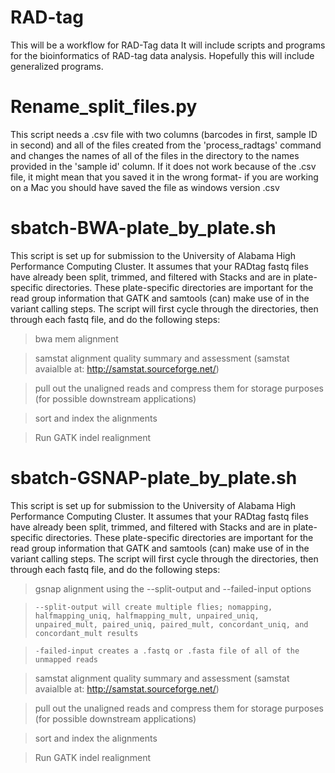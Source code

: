 # RAD-tag
This will be a workflow for RAD-Tag data
It will include scripts and programs for the bioinformatics of RAD-tag data analysis.
Hopefully this will include generalized programs.

# Rename_split_files.py
This script needs a .csv file with two columns (barcodes in first, sample ID in second) and all of the files created from the 'process_radtags' command and changes the names of all of the files in the directory to the names provided in the 'sample id' column.
If it does not work because of the .csv file, it might mean that you saved it in the wrong format- if you are working on a Mac you should have saved the file as windows version .csv

# sbatch-BWA-plate_by_plate.sh
This script is set up for submission to the University of Alabama High Performance Computing Cluster. It assumes that your RADtag fastq files have already been split, trimmed, and filtered with Stacks and are in plate-specific directories. These plate-specific directories are important for the read group information that GATK and samtools (can) make use of in the variant calling steps. The script will first cycle through the directories, then through each fastq file, and do the following steps:
> bwa mem alignment

> samstat alignment quality summary and assessment (samstat avaialble at: http://samstat.sourceforge.net/)

> pull out the unaligned reads and compress them for storage purposes (for possible downstream applications)

> sort and index the alignments

> Run GATK indel realignment

# sbatch-GSNAP-plate_by_plate.sh
This script is set up for submission to the University of Alabama High Performance Computing Cluster. It assumes that your RADtag fastq files have already been split, trimmed, and filtered with Stacks and are in plate-specific directories. These plate-specific directories are important for the read group information that GATK and samtools (can) make use of in the variant calling steps. The script will first cycle through the directories, then through each fastq file, and do the following steps:
> gsnap alignment using the --split-output and --failed-input options

>     --split-output will create multiple flies; nomapping, halfmapping_uniq, halfmapping_mult, unpaired_uniq, unpaired_mult, paired_uniq, paired_mult, concordant_uniq, and concordant_mult results

>     -failed-input creates a .fastq or .fasta file of all of the unmapped reads

> samstat alignment quality summary and assessment (samstat avaialble at: http://samstat.sourceforge.net/)

> pull out the unaligned reads and compress them for storage purposes (for possible downstream applications)

> sort and index the alignments

> Run GATK indel realignment
